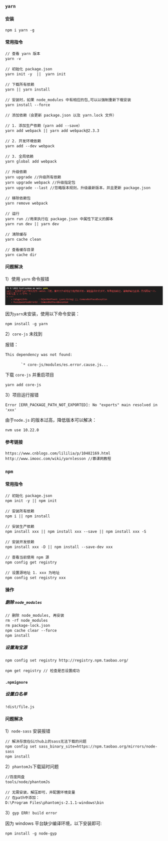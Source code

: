 ### `yarn`

#### 安装

```
npm i yarn -g
```

#### 常用指令

```
// 查看 yarn 版本
yarn -v

// 初始化 package.json
yarn init -y  ||  yarn init

// 下载所有依赖
yarn || yarn install

// 安装时，如果 node_modules 中有相应的包,可以以强制重新下载安装
yarn install --force 

// 添加依赖（会更新 package.json 以及 yarn.lock 文件）

// 1. 添加生产依赖（yarn add --save）
yarn add webpack || yarn add webpack@2.3.3

// 2. 开发环境依赖
yarn add --dev webpack

// 3. 全局依赖
yarn global add webpack

// 升级依赖
yarn upgrade //升级所有依赖
yarn upgrade webpack //升级指定包
yarn upgrade --last //忽略版本规则，升级最新版本，并且更新 package.json

// 移除依赖包
yarn remove webpack

// 运行
yarn run //用来执行在 package.json 中属性下定义的脚本
yarn run dev || yarn dev

// 清除缓存
yarn cache clean

// 查看缓存目录
yarn cache dir
```

#### 问题解决

1）使用 `yarn` 命令报错

![image-20221121141736802](package.assets/image-20221121141736802.png)

因为`yarn`未安装，使用以下命令安装：

```
npm install -g yarn
```

2）`core-js`  未找到

报错：

```
This dependency was not found:

​		`* core-js/modules/es.error.cause.js...
```

下载 `core-js` 并重启项目

```
yarn add core-js
```

3）项目运行报错

```
Error [ERR_PACKAGE_PATH_NOT_EXPORTED]: No "exports" main resolved in 'xxx'
```

由于`node.js` 的版本过高，降低版本可以解决：

```
nvm use 10.22.0
```

#### 参考链接

```
https://www.cnblogs.com/lililia/p/10482169.html
http://www.imooc.com/wiki/yarnlesson //慕课网教程
```

### `npm`

#### 常用指令

```
// 初始化 package.json
npm init -y || npm init

// 安装所有依赖
npm i || npm install

// 安装生产依赖
npm install xxx || npm install xxx --save || npm install xxx -S

// 安装开发依赖
npm install xxx -D || npm install --save-dev xxx

// 查看当前使用 npm 源
npm config get registry

// 设置源地址 1. xxx 为地址
npm config set registry xxx
```

#### 操作

##### 删除 `node_modules`

```
// 删除 node_modules, 再安装
rm -rf node_modules
rm package-lock.json
npm cache clear --force
npm install
```

##### 设置淘宝源

```
npm config set registry http://registry.npm.taobao.org/

npm get registry // 检查是否设置成功
```

#### `.npmignore`

##### 设置白名单

```
!dist/file.js
```

#### 问题解决

1）`node-sass` 安装报错

```
// 解决存放在Github上的sass无法下载的问题
npm config set sass_binary_site=https://npm.taobao.org/mirrors/node-sass
npm install
```

2）`phantomJs`下载延时问题

```
//百度网盘
tools/node/phantomJs

// 无需安装，解压即可，并配置环境变量
// 在path中添加：
D:\Program Files\phantomjs-2.1.1-windows\bin
```

3）`gyp ERR! build error `

因为 windows 平台缺少编译环境，以下安装即可:

```
npm install -g node-gyp
```